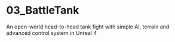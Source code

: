 # 03_BattleTank
An open-world head-to-head tank fight with simple AI, terrain and advanced control system in Unreal 4
